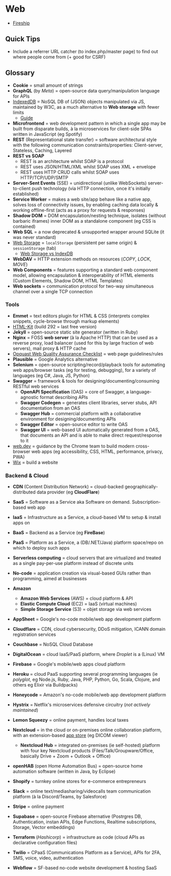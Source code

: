 # Web

* [Fireship](https://www.youtube.com/@Fireship)

## Quick Tips

* Include a referrer URL catcher (to index.php/master page) to find out where people come from (+ good for CSRF)

## Glossary

* **Cookie** = small amount of strings
* **GraphQL** (by _Meta_) = open-source data query/manipulation language for APIs
* [IndexedDB](https://javascript.info/indexeddb) = NoSQL DB of (JSON) objects manipulated via JS, maintained by W3C, as a much alternative to **Web storage** with fewer limits
  * [Guide](https://www.freecodecamp.org/news/a-quick-but-complete-guide-to-indexeddb-25f030425501)
* **Microfrontend** = web development pattern in which a single app may be built from disparate builds, à la microservices for client-side SPAs written in JavaScript (eg Spotify)
* **REST** (Representational state transfer) = software architectural style with the following communication constraints/properties: Client-server, Stateless, Caching, Layered
* **REST vs SOAP**
  * REST is an architecture whilst SOAP is a protocol
  * REST uses JSON/HTML/XML whilst SOAP uses XML + envelope
  * REST uses HTTP CRUD calls whilst SOAP uses HTTP/TCP/UDP/SMTP
* **Server-Sent Events** (SSE) = unidirectional (unlike WebSockets) server-to-client push technology (via HTTP connection, once it's initially established)
* **Service Worker** = makes a web site/app behave like a native app, solves loss of connectivity issues, by enabling caching data locally & working offline-first (acts as a proxy for requests & responses)
* **Shadow DOM** = DOM encapsulation/nesting technique, isolates (without barbaric iframes) inner DOM as a standalone component (eg CSS is contained)
* **Web SQL** = a now deprecated & unsupported wrapper around SQLite (it was never standard)
* [Web Storage](https://en.wikipedia.org/wiki/Web_storage) = `localStorage` (persistent per same origin) & `sessionStorage` (tab)
  * [Web Storage vs IndexDB](https://stackoverflow.com/a/37105645/3559724)
* **WebDAV** = HTTP extension methods on resources (_COPY_, _LOCK_, _MOVE_)
* **Web Components** = features supporting a standard web component model, allowing encapsulation & interoperability of HTML elements (Custom Elements, Shadow DOM, HTML Templates)
* **Web sockets** = communication protocol for two-way simultaneous channel over a single TCP connection

### Tools

* **Emmet** = text editors plugin for HTML & CSS (interprets complex snippets, cycle-browse through markup elements)
* [HTML-Kit](http://www.htmlkit.com) (build 292 = last free version)
* **Jekyll** = open-source static site generator (written in Ruby)
* **Nginx** = FOSS **web server** (à la Apache HTTP) that can be used as a reverse proxy, load balancer (used for this by large fraction of web servers), mail proxy & HTTP cache
* [Opquast Web Quality Assurance Checklist](https://checklists.opquast.com/en/web-quality-assurance) = web page guidelines/rules
* **Plausible** = Google Analytics alternative
* **Selenium** = open-source scripting/record/playback tools for automating web apps/browser tasks (eg for testing, debugging), for a variety of languages (eg C#, Java, JS, Python)
* **Swagger** = framework & tools for designing/documenting/consuming RESTful web services
  * **OpenAPI Specification** (OAS) = core of Swagger, a language-agnostic format describing APIs
  * **Swagger Codegen** = generates client libraries, server stubs, API documentation from an OAS
  * **Swagger Hub** = commercial platform with a collaborative environment for designing/documenting APIs
  * **Swagger Editor** = open-source editor to write OAS
  * **Swagger UI** = web-based UI automatically generated from a OAS, that documents an API and is able to make direct request/response to it
* [web.dev](https://web.dev) = guidance by the Chrome team to build modern cross-browser web apps (eg accessibility, CSS, HTML, performance, privacy, PWA)
* [Wix](https://www.wix.com) = build a website

### Backend & Cloud

* **CDN** (Content Distribution Network) = cloud-backed geographically-distributed data provider (eg **CloudFlare**)
* **SaaS** = Software as a Service aka Software on demand. Subscription-based web app
* **IaaS** = Infrastructure as a Service, a cloud-based VM to setup & install apps on
* **BaaS** = Backend as a Service (eg **FireBase**)
* **PaaS** = Platform as a Service, a (DB/.NET/Java) platform space/repo on which to deploy such apps
* **Serverless computing** = cloud servers that are virtualized and treated as a single pay-per-use platform instead of discrete units
* **No-code** = application creation via visual-based GUIs rather than programming, aimed at businesses

* **Amazon**
  * **Amazon Web Services** (AWS) = cloud platform & API
  * **Elastic Compute Cloud** (EC2) = IaaS (virtual machines)
  * **Simple Storage Service** (S3) = objet storage via web services
* **AppSheet** = Google's no-code mobile/web app development platform
* **Cloudflare** = CDN, cloud cybersecurity, DDoS mitigation, ICANN domain registration services
* **Couchbase** = NoSQL Cloud Database
* **DigitalOcean** = cloud IaaS/PaaS platform, where _Droplet_ is a (Linux) VM
* **Firebase** = Google's mobile/web apps cloud platform
* **Heroku** = cloud PaaS supporting several programming languages (ie _polyglot_, eg Node.js, Ruby, Java, PHP, Python, Go, Scala, Clojure, and others eg Elixir via Buildpacks)
* **Honeycode** = Amazon's no-code mobile/web app development platform
* **Hystrix** = Netflix's microservices defensive circuitry (_not actively maintained_)
* **Lemon Squeezy** = online payment, handles local taxes
* **Nextcloud** = in the cloud or on-premises online collaboration platform, with an extension-based [app store](https://apps.nextcloud.com) (eg DICOM viewer)
  * **Nextcloud Hub** = integrated on-premises (ie self-hosted) platform with four key Nextcloud products (Files/Talk/Groupware/Office, basically Drive + Zoom + Outlook + Office)
* **openHAB** (open Home Automation Bus) = open-source home automation software (written in Java, by Eclipse)
* **Shopify** = turnkey online stores for e-commerce entrepreneurs
* **Slack** = online text/mediasharing/videocalls team communication platform (à la Discord/Teams, by Salesforce)
* **Stripe** = online payment
* **Supabase** = open-source Firebase alternative (Postrgres DB, Authentication, instan APIs, Edge Functions, Realtime subscriptions, Storage, Vector embeddings)
* **Terraform** (_Hashicorp_) = infrastructure as code (cloud APIs as declarative configuration files)
* **Twilio** = CPaaS (Communications Platform as a Service), APIs for 2FA, SMS, voice, video, authentication
* **Webflow** = SF-based no-code website development & hosting SaaS
